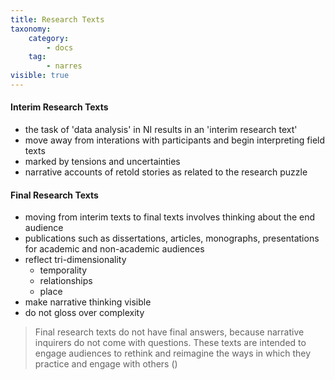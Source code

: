 ```yaml
---
title: Research Texts
taxonomy:
    category:
        - docs
    tag:
        - narres
visible: true
---
```


#### Interim Research Texts
- the task of 'data analysis' in NI results in an 'interim research text'
- move away from interations with participants and begin interpreting field texts
- marked by tensions and uncertainties
- narrative accounts of retold stories as related to the research puzzle

#### Final Research Texts
- moving from interim texts to final texts involves thinking about the end audience
- publications such as dissertations, articles, monographs, presentations for academic and non-academic audiences
- reflect tri-dimensionality
  - temporality
  - relationships
  - place
- make narrative thinking visible
- do not gloss over complexity

> Final research texts do not have final answers, because narrative inquirers do not come with questions. These texts are intended to engage audiences to rethink and reimagine the ways in which they practice and engage with others ()
